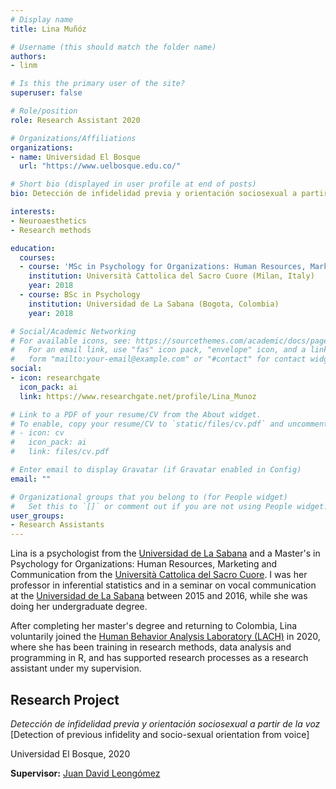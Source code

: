 ```yaml
---
# Display name
title: Lina Muñóz

# Username (this should match the folder name)
authors:
- linm

# Is this the primary user of the site?
superuser: false

# Role/position
role: Research Assistant 2020

# Organizations/Affiliations
organizations:
- name: Universidad El Bosque
  url: "https://www.uelbosque.edu.co/"

# Short bio (displayed in user profile at end of posts)
bio: Detección de infidelidad previa y orientación sociosexual a partir de la voz

interests:
- Neuroaesthetics
- Research methods

education:
  courses:
  - course: 'MSc in Psychology for Organizations: Human Resources, Marketing and Communication'
    institution: Università Cattolica del Sacro Cuore (Milan, Italy)
    year: 2018
  - course: BSc in Psychology
    institution: Universidad de La Sabana (Bogota, Colombia)
    year: 2018

# Social/Academic Networking
# For available icons, see: https://sourcethemes.com/academic/docs/page-builder/#icons
#   For an email link, use "fas" icon pack, "envelope" icon, and a link in the
#   form "mailto:your-email@example.com" or "#contact" for contact widget.
social:
- icon: researchgate
  icon_pack: ai
  link: https://www.researchgate.net/profile/Lina_Munoz

# Link to a PDF of your resume/CV from the About widget.
# To enable, copy your resume/CV to `static/files/cv.pdf` and uncomment the lines below.
# - icon: cv
#   icon_pack: ai
#   link: files/cv.pdf

# Enter email to display Gravatar (if Gravatar enabled in Config)
email: ""

# Organizational groups that you belong to (for People widget)
#   Set this to `[]` or comment out if you are not using People widget.
user_groups:
- Research Assistants
---
```


Lina is a psychologist from the [Universidad de La Sabana](https://www.unisabana.edu.co/) and a Master's in Psychology for Organizations: Human Resources, Marketing and Communication from the [Università Cattolica del Sacro Cuore](https://www.unicatt.it/). I was her professor in inferential statistics and in a seminar on vocal communication at the [Universidad de La Sabana](https://www.unisabana.edu.co/) between 2015 and 2016, while she was doing her undergraduate degree.

After completing her master's degree and returning to Colombia, Lina voluntarily joined the [Human Behavior Analysis Laboratory (LACH)](https://sites.google.com/unbosque.edu.co/lach-es/home) in 2020, where she has been training in research methods, data analysis and programming in R, and has supported research processes as a research assistant under my supervision.

## **Research Project**  

*Detección de infidelidad previa y orientación sociosexual a partir de la voz* [Detection of previous infidelity and socio-sexual orientation from voice]

Universidad El Bosque, 2020

**Supervisor:** [Juan David Leongómez](/en/#about)
